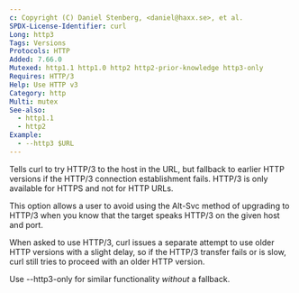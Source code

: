 ```yaml
---
c: Copyright (C) Daniel Stenberg, <daniel@haxx.se>, et al.
SPDX-License-Identifier: curl
Long: http3
Tags: Versions
Protocols: HTTP
Added: 7.66.0
Mutexed: http1.1 http1.0 http2 http2-prior-knowledge http3-only
Requires: HTTP/3
Help: Use HTTP v3
Category: http
Multi: mutex
See-also:
  - http1.1
  - http2
Example:
  - --http3 $URL
---
```


Tells curl to try HTTP/3 to the host in the URL, but fallback to earlier
HTTP versions if the HTTP/3 connection establishment fails. HTTP/3 is only
available for HTTPS and not for HTTP URLs.

This option allows a user to avoid using the Alt-Svc method of upgrading to
HTTP/3 when you know that the target speaks HTTP/3 on the given host and port.

When asked to use HTTP/3, curl issues a separate attempt to use older HTTP
versions with a slight delay, so if the HTTP/3 transfer fails or is slow, curl
still tries to proceed with an older HTTP version.

Use --http3-only for similar functionality *without* a fallback.
